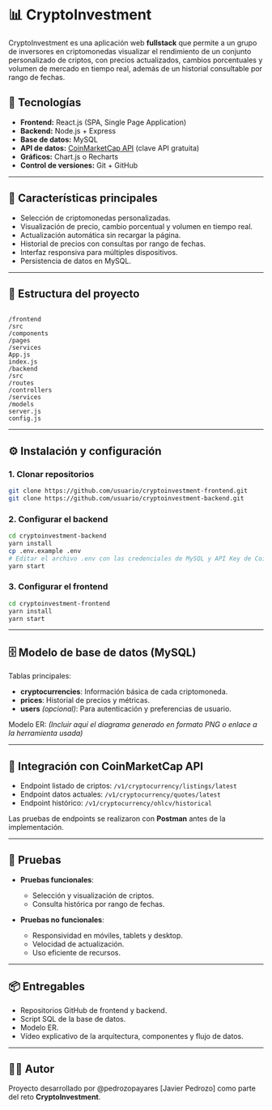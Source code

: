 # 📊 CryptoInvestment

CryptoInvestment es una aplicación web **fullstack** que permite a un grupo de inversores en criptomonedas visualizar el rendimiento de un conjunto personalizado de criptos, con precios actualizados, cambios porcentuales y volumen de mercado en tiempo real, además de un historial consultable por rango de fechas.  

## 🚀 Tecnologías

- **Frontend:** React.js (SPA, Single Page Application)
- **Backend:** Node.js + Express
- **Base de datos:** MySQL
- **API de datos:** [CoinMarketCap API](https://coinmarketcap.com/api/) (clave API gratuita)
- **Gráficos:** Chart.js o Recharts
- **Control de versiones:** Git + GitHub

---

## 📌 Características principales

- Selección de criptomonedas personalizadas.
- Visualización de precio, cambio porcentual y volumen en tiempo real.
- Actualización automática sin recargar la página.
- Historial de precios con consultas por rango de fechas.
- Interfaz responsiva para múltiples dispositivos.
- Persistencia de datos en MySQL.

---

## 📂 Estructura del proyecto

```

/frontend
/src
/components
/pages
/services
App.js
index.js
/backend
/src
/routes
/controllers
/services
/models
server.js
config.js

````

---

## ⚙️ Instalación y configuración

### 1. Clonar repositorios
```bash
git clone https://github.com/usuario/cryptoinvestment-frontend.git
git clone https://github.com/usuario/cryptoinvestment-backend.git
````

### 2. Configurar el backend

```bash
cd cryptoinvestment-backend
yarn install
cp .env.example .env
# Editar el archivo .env con las credenciales de MySQL y API Key de CoinMarketCap
yarn start
```

### 3. Configurar el frontend

```bash
cd cryptoinvestment-frontend
yarn install
yarn start
```

---

## 🗄 Modelo de base de datos (MySQL)

Tablas principales:

* **cryptocurrencies**: Información básica de cada criptomoneda.
* **prices**: Historial de precios y métricas.
* **users** *(opcional)*: Para autenticación y preferencias de usuario.

Modelo ER:
*(Incluir aquí el diagrama generado en formato PNG o enlace a la herramienta usada)*

---

## 🔌 Integración con CoinMarketCap API

* Endpoint listado de criptos: `/v1/cryptocurrency/listings/latest`
* Endpoint datos actuales: `/v1/cryptocurrency/quotes/latest`
* Endpoint histórico: `/v1/cryptocurrency/ohlcv/historical`

Las pruebas de endpoints se realizaron con **Postman** antes de la implementación.

---

## 🧪 Pruebas

* **Pruebas funcionales**:

  * Selección y visualización de criptos.
  * Consulta histórica por rango de fechas.
* **Pruebas no funcionales**:

  * Responsividad en móviles, tablets y desktop.
  * Velocidad de actualización.
  * Uso eficiente de recursos.

---

## 📦 Entregables

* Repositorios GitHub de frontend y backend.
* Script SQL de la base de datos.
* Modelo ER.
* Vídeo explicativo de la arquitectura, componentes y flujo de datos.

---

## 👨‍💻 Autor

Proyecto desarrollado por @pedrozopayares [Javier Pedrozo] como parte del reto **CryptoInvestment**.
